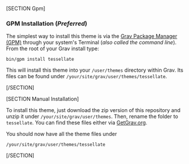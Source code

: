 [SECTION Gpm]

### GPM Installation (_Preferred_)

The simplest way to install this theme is via the [Grav Package Manager (GPM)](http://learn.getgrav.org/advanced/grav-gpm) through your system's Terminal (_also called the command line_).  From the root of your Grav install type:

    bin/gpm install tessellate

This will install this theme into your `/user/themes` directory within Grav. Its files can be found under `/your/site/grav/user/themes/tessellate`.

[/SECTION]

[SECTION Manual Installation]

To install this theme, just download the zip version of this repository and unzip it under `/your/site/grav/user/themes`. Then, rename the folder to `tessellate`. You can find these files either via [GetGrav.org](http://getgrav.org/downloads/themes).

You should now have all the theme files under

    /your/site/grav/user/themes/tessellate

[/SECTION]